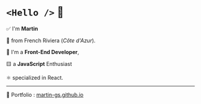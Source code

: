 # `<Hello />` 👋

✅ I'm __Martin__

📌 from French Riviera (_Côte d'Azur_).

🚀 I'm a **Front-End Developer**,

🟨 a **JavaScript** Enthusiast

⚛️ specialized in React.

---

🔗 Portfolio : [martin-gs.github.io](https://martin-gs.github.io/)

